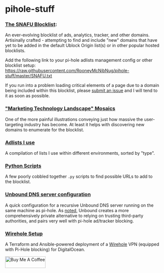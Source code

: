 # pihole-stuff

### [The SNAFU Blocklist](https://github.com/RooneyMcNibNug/pihole-stuff/blob/master/SNAFU.txt):
An ever-evolving blocklist of ads, analytics, tracker, and other domains. Artisinally crafted - attempting to find and include "new" domains that have yet to be added in the default Ublock Origin list(s) or in other popular hosted blocklists.

Add the following link to your pi-hole adlists management config or other blocklist setup: https://raw.githubusercontent.com/RooneyMcNibNug/pihole-stuff/master/SNAFU.txt

If you run into a problem loading critical elements of a page due to a domain being included within this blocklist, please [submit an issue](https://github.com/RooneyMcNibNug/pihole-stuff/issues) and I will tend to it as soon as possible. 

### ["Marketing Technology Landscape" Mosaics](https://github.com/RooneyMcNibNug/pihole-stuff/tree/master/martech_landscape_imgs)
One of the more painful illustrations conveying just how massive the user-targeting industry has become. At least it helps with discovering new domains to enumerate for the blocklist.

### [Adlists I use](https://github.com/RooneyMcNibNug/pihole-stuff/blob/master/adlists_config.txt)
A compilation of lists I use within different environments, sorted by "type".

### [Python Scripts](https://github.com/RooneyMcNibNug/pihole-stuff/tree/master/python_scripts)
A few poorly cobbled together `.py` scripts to find possible URLs to add to the blocklist.

### [Unbound DNS server configuration](https://github.com/RooneyMcNibNug/pihole-stuff/blob/master/unbound.conf.d/pi-hole.conf)
A quick configuration for a recursive Unbound DNS server running on the same machine as pi-hole. As [noted](https://docs.pi-hole.net/guides/dns/unbound/#configure-unbound), Unbound creates a more comprehensively private alternative to relying on trusting third-party authorities, and pairs very well with pi-hole ad/tracker blocking.

### [Wirehole Setup](https://github.com/RooneyMcNibNug/pihole-stuff/tree/master/wirehole_setup)
A Terraform and Ansible-powered deployment of a [Wirehole](https://github.com/IAmStoxe/wirehole) VPN (equipped with Pi-Hole blocking) for DigitalOcean.

<a href="https://www.buymeacoffee.com/rooneymcnibnug" target="_blank"><img src="https://cdn.buymeacoffee.com/buttons/default-blue.png" alt="Buy Me A Coffee" height="38" width="132"></a>
